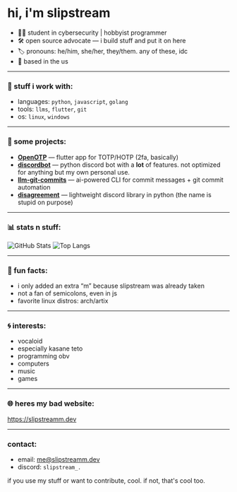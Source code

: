 # hi, i'm slipstream

- 👨‍💻 student in cybersecurity | hobbyist programmer  
- 🛠️ open source advocate — i build stuff and put it on here  
- 🏷️ pronouns: he/him, she/her, they/them. any of these, idc   
- 📍 based in the us

---

### 🧠 stuff i work with:
- languages: `python`, `javascript`, `golang`
- tools: `llms`, `flutter`, `git`
- os: `linux`, `windows`

---

### 🚧 some projects:
- [**OpenOTP**](https://github.com/Slipstreamm/OpenOTP) — flutter app for TOTP/HOTP (2fa, basically)  
- [**discordbot**](https://github.com/Slipstreamm/discordbot) — python discord bot with a **lot** of features. not optimized for anything but my own personal use. 
- [**llm-git-commits**](https://github.com/Slipstreamm/llm-git-commits) — ai-powered CLI for commit messages + git commit automation  
- [**disagreement**](https://github.com/Slipstreamm/disagreement) — lightweight discord library in python (the name is stupid on purpose)

---

### 📊 stats n stuff:

![GitHub Stats](https://github-readme-stats.vercel.app/api?username=Slipstreamm&show_icons=true&theme=radical&hide=prs)
![Top Langs](https://github-readme-stats.vercel.app/api/top-langs/?username=Slipstreamm&layout=compact&theme=radical)

---

### 🧩 fun facts:
- i only added an extra “m” because slipstream was already taken  
- not a fan of semicolons, even in js  
- favorite linux distros: arch/artix
  
---

### 🌀 interests:
- vocaloid
- especially kasane teto
- programming obv
- computers
- music
- games

---

### 🌐 heres my bad website:
https://slipstreamm.dev

---

### contact:
- email: [me@slipstreamm.dev](mailto:me@slipstreamm.dev)
- discord: `slipstream_.`

if you use my stuff or want to contribute, cool. if not, that's cool too.
